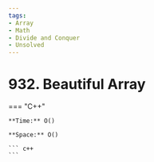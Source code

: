 ```yaml
---
tags:
- Array
- Math
- Divide and Conquer
- Unsolved
---
```



# 932. Beautiful Array

=== "C++"

    **Time:** O()

    **Space:** O()

    ``` c++
    ```